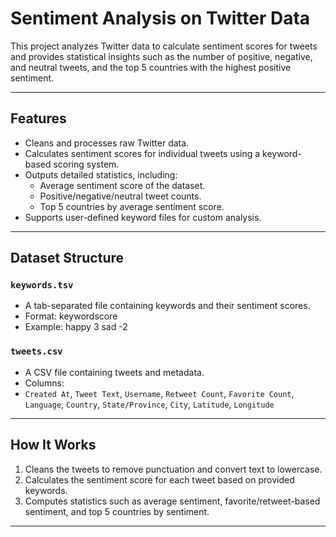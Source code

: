 # Sentiment Analysis on Twitter Data

This project analyzes Twitter data to calculate sentiment scores for tweets and provides statistical insights such as the number of positive, negative, and neutral tweets, and the top 5 countries with the highest positive sentiment.

---

## **Features**
- Cleans and processes raw Twitter data.
- Calculates sentiment scores for individual tweets using a keyword-based scoring system.
- Outputs detailed statistics, including:
  - Average sentiment score of the dataset.
  - Positive/negative/neutral tweet counts.
  - Top 5 countries by average sentiment score.
- Supports user-defined keyword files for custom analysis.

---

## **Dataset Structure**
### `keywords.tsv`
- A tab-separated file containing keywords and their sentiment scores.
- Format: keyword<TAB>score
- Example: happy 3 sad -2


### `tweets.csv`
- A CSV file containing tweets and metadata.
- Columns:
- `Created At`, `Tweet Text`, `Username`, `Retweet Count`, `Favorite Count`, `Language`, `Country`, `State/Province`, `City`, `Latitude`, `Longitude`

---

## **How It Works**
1. Cleans the tweets to remove punctuation and convert text to lowercase.
2. Calculates the sentiment score for each tweet based on provided keywords.
3. Computes statistics such as average sentiment, favorite/retweet-based sentiment, and top 5 countries by sentiment.

---

